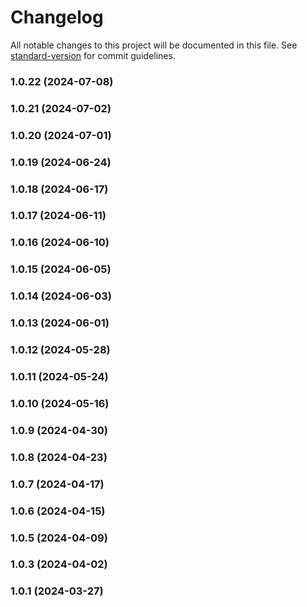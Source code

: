 # Changelog

All notable changes to this project will be documented in this file. See [standard-version](https://github.com/conventional-changelog/standard-version) for commit guidelines.

### 1.0.22 (2024-07-08)

### 1.0.21 (2024-07-02)

### 1.0.20 (2024-07-01)

### 1.0.19 (2024-06-24)

### 1.0.18 (2024-06-17)

### 1.0.17 (2024-06-11)

### 1.0.16 (2024-06-10)

### 1.0.15 (2024-06-05)

### 1.0.14 (2024-06-03)

### 1.0.13 (2024-06-01)

### 1.0.12 (2024-05-28)

### 1.0.11 (2024-05-24)

### 1.0.10 (2024-05-16)

### 1.0.9 (2024-04-30)

### 1.0.8 (2024-04-23)

### 1.0.7 (2024-04-17)

### 1.0.6 (2024-04-15)

### 1.0.5 (2024-04-09)

### 1.0.3 (2024-04-02)

### 1.0.1 (2024-03-27)
